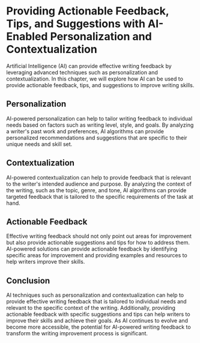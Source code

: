 Providing Actionable Feedback, Tips, and Suggestions with AI-Enabled Personalization and Contextualization
===================================================================================================================================================================

Artificial Intelligence (AI) can provide effective writing feedback by leveraging advanced techniques such as personalization and contextualization. In this chapter, we will explore how AI can be used to provide actionable feedback, tips, and suggestions to improve writing skills.

Personalization
---------------

AI-powered personalization can help to tailor writing feedback to individual needs based on factors such as writing level, style, and goals. By analyzing a writer's past work and preferences, AI algorithms can provide personalized recommendations and suggestions that are specific to their unique needs and skill set.

Contextualization
-----------------

AI-powered contextualization can help to provide feedback that is relevant to the writer's intended audience and purpose. By analyzing the context of the writing, such as the topic, genre, and tone, AI algorithms can provide targeted feedback that is tailored to the specific requirements of the task at hand.

Actionable Feedback
-------------------

Effective writing feedback should not only point out areas for improvement but also provide actionable suggestions and tips for how to address them. AI-powered solutions can provide actionable feedback by identifying specific areas for improvement and providing examples and resources to help writers improve their skills.

Conclusion
----------

AI techniques such as personalization and contextualization can help to provide effective writing feedback that is tailored to individual needs and relevant to the specific context of the writing. Additionally, providing actionable feedback with specific suggestions and tips can help writers to improve their skills and achieve their goals. As AI continues to evolve and become more accessible, the potential for AI-powered writing feedback to transform the writing improvement process is significant.


